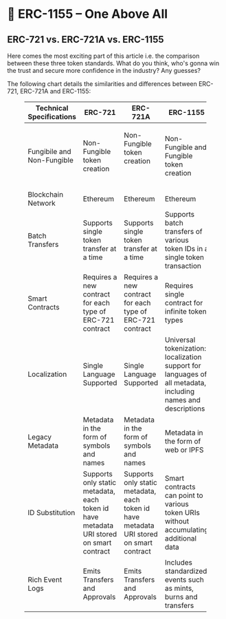 # 👑 ERC-1155 – One Above All

## ERC-721 vs. ERC-721A vs. ERC-1155

Here comes the most exciting part of this article i.e. the comparison between these three token standards. What do you think, who's gonna win the trust and secure more confidence in the industry? Any guesses?

The following chart details the similarities and differences between ERC-721, ERC-721A and ERC-1155:

</p>
<figure class="table">
    <table>
        <thead>
            <tr>
                <th>
                    <strong>Technical Specifications</strong>
                </th>
                <th>
                    <strong>ERC-721</strong>
                </th>
                <th>
                    <strong>ERC-721A</strong>
                </th>
                <th>
                    <strong>ERC-1155</strong>
                </th>
            </tr>
        </thead>
        <tbody>
            <tr>
                <td>
                    Fungibile and Non-Fungible
                </td>
                <td>
                    Non-Fungible token creation
                </td>
                <td>
                    <p>
                        Non-Fungible token creation
                    </p>
                    <p>
                        &nbsp;
                    </p>
                </td>
                <td>
                    Non-Fungible and Fungible token creation
                </td>
            </tr>
            <tr>
                <td>
                    Blockchain Network
                </td>
                <td>
                    Ethereum
                </td>
                <td>
                    Ethereum
                </td>
                <td>
                    Ethereum
                </td>
            </tr>
            <tr>
                <td>
                    Batch Transfers
                </td>
                <td>
                    Supports single token transfer at a time
                </td>
                <td>
                    Supports single token transfer at a time
                </td>
                <td>
                    Supports batch transfers of various token IDs in a single token transaction
                </td>
            </tr>
            <tr>
                <td>
                    Smart Contracts
                </td>
                <td>
                    Requires a new contract for each type of ERC-721 contract
                </td>
                <td>
                    Requires a new contract for each type of ERC-721 contract
                </td>
                <td>
                    Requires single contract for infinite token types
                </td>
            </tr>
            <tr>
                <td>
                    Localization
                </td>
                <td>
                    Single Language Supported
                </td>
                <td>
                    Single Language Supported
                </td>
                <td>
                    Universal tokenization: localization support for languages of all metadata, including names and descriptions
                </td>
            </tr>
            <tr>
                <td>
                    Legacy Metadata
                </td>
                <td>
                    Metadata in the form of symbols and names
                </td>
                <td>
                    Metadata in the form of symbols and names
                </td>
                <td>
                    Metadata in the form of web or IPFS
                </td>
            </tr>
            <tr>
                <td>
                    ID Substitution
                </td>
                <td>
                    Supports only static metadata, each token id have metadata URI stored on smart contract
                </td>
                <td>
                    Supports only static metadata, each token id have metadata URI stored on smart contract
                </td>
                <td>
                    Smart contracts can point to various token URIs without accumulating additional data
                </td>
            </tr>
            <tr>
                <td>
                    Rich Event Logs
                </td>
                <td>
                    Emits Transfers and Approvals
                </td>
                <td>
                    Emits Transfers and Approvals
                </td>
                <td>
                    Includes standardized events such as mints, burns and transfers
                </td>
            </tr>
        </tbody>
    </table>
</figure>